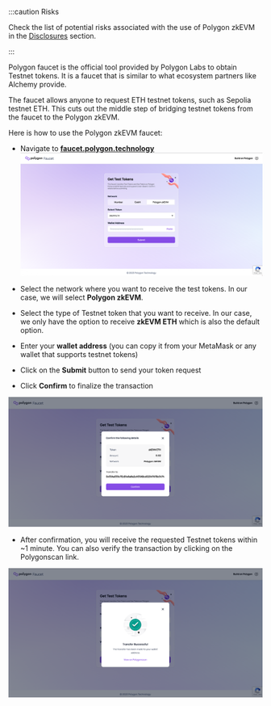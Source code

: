 
:::caution Risks

Check the list of potential risks associated with the use of Polygon zkEVM in the [<ins>Disclosures</ins>](risk-disclosures.md) section.

:::

Polygon faucet is the official tool provided by Polygon Labs to obtain Testnet tokens. It is a faucet that is similar to what ecosystem partners like Alchemy provide.

The faucet allows anyone to request ETH testnet tokens, such as Sepolia testnet ETH. This cuts out the middle step of bridging testnet tokens from the faucet to the Polygon zkEVM.

<!-- :::info

Polygon zkEVM network faucet provides 0.02 ETH in a single user request.

We understand that Goërli ETH holds value which might attract malicious actors. That is why, we have integrated certain security measures in place to prevent any DoS attacks on the Faucet.

::: -->

Here is how to use the Polygon zkEVM faucet:

- Navigate to [**faucet.polygon.technology**](https://faucet.polygon.technology/)
![Figure: faucet-zk](img/faucet-zketh.png)

- Select the network where you want to receive the test tokens. In our case, we will select **Polygon zkEVM**.

- Select the type of Testnet token that you want to receive. In our case, we only have the option to receive **zkEVM ETH** which is also the default option.

- Enter your **wallet address** (you can copy it from your MetaMask or any wallet that supports testnet tokens)

- Click on the **Submit** button to send your token request

- Click **Confirm** to finalize the transaction

![Figure: confirm-tx](img/confirm-zketh.png)

- After confirmation, you will receive the requested Testnet tokens within ~1 minute. You can also verify the transaction by clicking on the Polygonscan link.

![Figure: success-zk](img/success-zketh.png)